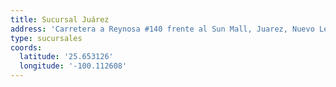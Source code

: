 ```yaml
---
title: Sucursal Juárez
address: 'Carretera a Reynosa #140 frente al Sun Mall, Juarez, Nuevo León'
type: sucursales
coords:
  latitude: '25.653126'
  longitude: '-100.112608'
---
```


